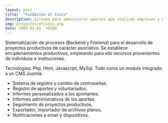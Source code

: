 ```yaml
---
layout: post
title:  "Fundación el Cinco"
description: Sistema para administrar aportes que realizan empresas y empleados a ONG
img: proyectos/elcinco.png
date: 2009-02-01  +0200
---
```


Sistematización de procesos (Backend y Fronend) para el desarrollo de proyectos productivos de carácter asociativo. Se establece encadenamientos productivos, empleando para ello recursos provenientes de individuos e instituciones.

Tecnologias: Php, Html, Javascript, MySql. Todo como un modulo integrado a un CMS Joomla.

* Sistema de registro y cambio de contraseñas.
* Registro de aportes y voluntariados.
* Informes personalizados a los aportantes. 
* Informes administrativos de los aportes.
* Seguimento de proyectos productivos. 
* Exportador, importador de archivos planos. 
* Notificaciones a email y dispositivos.

